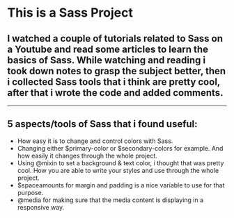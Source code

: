 # This is a Sass Project 
## I watched a couple of tutorials related to Sass on a Youtube and read some articles to learn the basics of Sass. While watching and reading i took down notes to grasp the subject better, then i collected Sass tools that i think are pretty cool, after that i wrote the code and added comments. 
---
## 5 aspects/tools of Sass that i found useful:
  - How easy it is to change and control colors with Sass. 
  - Changing either $primary-color or $secondary-colors for example. And how easily it changes through the whole project.
  - Using @mixin to set a background & text color, i thought that was pretty cool. How you are able to write your styles and use through the whole project.
  - $spaceamounts for margin and padding is a nice variable to use for that purpose.  
  -  @media for making sure that the media content is displaying in a responsive way.
